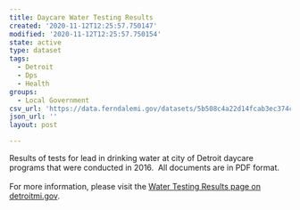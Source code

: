 ```yaml
---
title: Daycare Water Testing Results
created: '2020-11-12T12:25:57.750147'
modified: '2020-11-12T12:25:57.750154'
state: active
type: dataset
tags:
  - Detroit
  - Dps
  - Health
groups:
  - Local Government
csv_url: 'https://data.ferndalemi.gov/datasets/5b508c4a22d14fcab3ec374c3c8f063d_0.csv'
json_url: ''
layout: post

---
```

Results of tests for lead in drinking water at city of Detroit daycare programs that were conducted in 2016.  All documents are in PDF format.<br /><br />For more information, please visit the <a href='https://detroitmi.gov/departments/detroit-health-department/programs-and-services/water-testing-results-schools-and-childcare-centers' rel='nofollow ugc' target='_blank'>Water Testing Results page on detroitmi.gov</a>.
